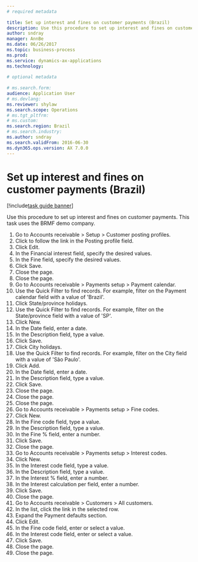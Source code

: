 ```yaml
--- 
# required metadata 
 
title: Set up interest and fines on customer payments (Brazil)
description: Use this procedure to set up interest and fines on customer payments. 
author: sndray
manager: AnnBe 
ms.date: 06/26/2017
ms.topic: business-process 
ms.prod:  
ms.service: dynamics-ax-applications 
ms.technology:  
 
# optional metadata 
 
# ms.search.form:   
audience: Application User 
# ms.devlang:  
ms.reviewer: shylaw
ms.search.scope: Operations 
# ms.tgt_pltfrm:  
# ms.custom:  
ms.search.region: Brazil
# ms.search.industry: 
ms.author: sndray
ms.search.validFrom: 2016-06-30 
ms.dyn365.ops.version: AX 7.0.0 
---
```

# Set up interest and fines on customer payments (Brazil)

[!include[task guide banner](../../includes/task-guide-banner.md)]

Use this procedure to set up interest and fines on customer payments. This task uses the BRMF demo company.

1. Go to Accounts receivable > Setup > Customer posting profiles.
2. Click to follow the link in the Posting profile field.
3. Click Edit.
4. In the Financial interest field, specify the desired values.
5. In the Fine field, specify the desired values.
6. Click Save.
7. Close the page.
8. Close the page.
9. Go to Accounts receivable > Payments setup > Payment calendar.
10. Use the Quick Filter to find records. For example, filter on the Payment calendar field with a value of 'Brazil'.
11. Click State/province holidays.
12. Use the Quick Filter to find records. For example, filter on the State/province field with a value of 'SP'.
13. Click New.
14. In the Date field, enter a date.
15. In the Description field, type a value.
16. Click Save.
17. Click City holidays.
18. Use the Quick Filter to find records. For example, filter on the City field with a value of 'São Paulo'.
19. Click Add.
20. In the Date field, enter a date.
21. In the Description field, type a value.
22. Click Save.
23. Close the page.
24. Close the page.
25. Close the page.
26. Go to Accounts receivable > Payments setup > Fine codes.
27. Click New.
28. In the Fine code field, type a value.
29. In the Description field, type a value.
30. In the Fine % field, enter a number.
31. Click Save.
32. Close the page.
33. Go to Accounts receivable > Payments setup > Interest codes.
34. Click New.
35. In the Interest code field, type a value.
36. In the Description field, type a value.
37. In the Interest % field, enter a number.
38. In the Interest calculation per field, enter a number.
39. Click Save.
40. Close the page.
41. Go to Accounts receivable > Customers > All customers.
42. In the list, click the link in the selected row.
43. Expand the Payment defaults section.
44. Click Edit.
45. In the Fine code field, enter or select a value.
46. In the Interest code field, enter or select a value.
47. Click Save.
48. Close the page.
49. Close the page.

